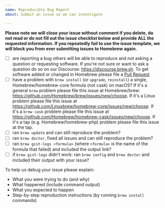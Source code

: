 ```yaml
---
name: Reproducible Bug Report
about: Submit an issue so we can investigate

---
```


**Please note we will close your issue without comment if you delete, do not read or do not fill out the issue checklist below and provide ALL the requested information. If you repeatedly fail to use the issue template, we will block you from ever submitting issues to Homebrew again.**

- [ ] are reporting a bug others will be able to reproduce and not asking a question or requesting software. If you're not sure or want to ask a question do so on our Discourse: https://discourse.brew.sh. To get software added or changed in Homebrew please file a [Pull Request](https://github.com/Homebrew/homebrew-core/blob/master/CONTRIBUTING.md)
- [ ] have a problem with `brew install` (or `upgrade`, `reinstall`) a single, Homebrew/homebrew-core formula (not cask) on macOS? If it's a general `brew` problem please file this issue at Homebrew/brew: https://github.com/Homebrew/brew/issues/new/choose. If it's a Linux problem please file this issue at https://github.com/Linuxbrew/homebrew-core/issues/new/choose. If it's a `brew cask` problem please file this issue at https://github.com/Homebrew/homebrew-cask/issues/new/choose. If it's a tap (e.g. Homebrew/homebrew-php) problem please file this issue at the tap.
- [ ] ran `brew update` and can still reproduce the problem?
- [ ] ran `brew doctor`, fixed all issues and can still reproduce the problem?
- [ ] ran `brew gist-logs <formula>` (where `<formula>` is the name of the formula that failed) and included the output link?
- [ ] if `brew gist-logs` didn't work: ran `brew config` and `brew doctor` and included their output with your issue?

To help us debug your issue please explain:
- What you were trying to do (and why)
- What happened (include command output)
- What you expected to happen
- Step-by-step reproduction instructions (by running `brew install` commands)

